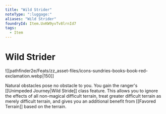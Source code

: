 ```yaml
---
title: "Wild Strider"
noteType: ":luggage:"
aliases: "Wild Strider"
foundryId: Item.UxKW9yvTv8lrnId7
tags:
  - Item
---
```


# Wild Strider
![[pathfinder2e/Feats/zz_asset-files/icons-sundries-books-book-red-exclamation.webp|150]]

Natural obstacles pose no obstacle to you. You gain the ranger's [[Unimpeded Journey|Wild Stride]] class feature. This allows you to ignore the effects of all non-magical difficult terrain, treat greater difficult terrain as merely difficult terrain, and gives you an additional benefit from [[Favored Terrain]] based on the terrain.
